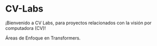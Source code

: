 # CV-Labs
¡Bienvenido a CV Labs, para proyectos relacionados con la visión por computadora (CV)!

Áreas de Enfoque en Transformers.
